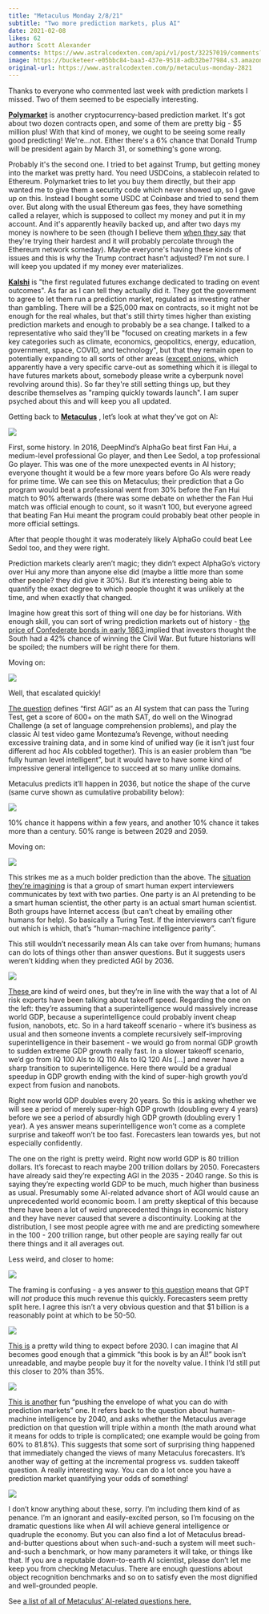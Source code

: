 ```yaml
---
title: "Metaculus Monday 2/8/21"
subtitle: "Two more prediction markets, plus AI"
date: 2021-02-08
likes: 62
author: Scott Alexander
comments: https://www.astralcodexten.com/api/v1/post/32257019/comments?&all_comments=true
image: https://bucketeer-e05bbc84-baa3-437e-9518-adb32be77984.s3.amazonaws.com/public/images/64c0705b-004a-4b01-861b-a00c1513fb5e_248x248.png
original-url: https://www.astralcodexten.com/p/metaculus-monday-2821
---
```

Thanks to everyone who commented last week with prediction markets I missed. Two of them seemed to be especially interesting.

**[Polymarket](https://polymarket.com/)** is another cryptocurrency-based prediction market. It's got about two dozen contracts open, and some of them are pretty big - $5 million plus! With that kind of money, we ought to be seeing some really good predicting! We're...not. Either there's a 6% chance that Donald Trump will be president again by March 31, or something's gone wrong. 

Probably it's the second one. I tried to bet against Trump, but getting money into the market was pretty hard. You need USDCoins, a stablecoin related to Ethereum. Polymarket tries to let you buy them directly, but their app wanted me to give them a security code which never showed up, so I gave up on this. Instead I bought some USDC at Coinbase and tried to send them over. But along with the usual Ethereum gas fees, they have something called a relayer, which is supposed to collect my money and put it in my account. And it's apparently heavily backed up, and after two days my money is nowhere to be seen (though I believe them [when they say](https://polymarket.medium.com/polymarket-relayer-community-announcement-31ac3b64c09d) that they're trying their hardest and it will probably percolate through the Ethereum network someday). Maybe everyone's having these kinds of issues and this is why the Trump contract hasn't adjusted? I'm not sure. I will keep you updated if my money ever materializes.

**[Kalshi](https://kalshi.com/)** is "the first regulated futures exchange dedicated to trading on event outcomes". As far as I can tell they actually did it. They got the government to agree to let them run a prediction market, regulated as investing rather than gambling. There will be a $25,000 max on contracts, so it might not be enough for the real whales, but that's still thirty times higher than existing prediction markets and enough to probably be a sea change. I talked to a representative who said they'll be "focused on creating markets in a few key categories such as climate, economics, geopolitics, energy, education, government, space, COVID, and technology", but that they remain open to potentially expanding to all sorts of other areas ([except onions,](https://en.wikipedia.org/wiki/Onion_Futures_Act) which apparently have a very specific carve-out as something which it is illegal to have futures markets about, somebody please write a cyberpunk novel revolving around this). So far they're still setting things up, but they describe themselves as "ramping quickly towards launch". I am super psyched about this and will keep you all updated.

Getting back to **[Metaculus](https://www.metaculus.com/questions/)** , let’s look at what they’ve got on AI:

[![](https://substackcdn.com/image/fetch/w_1456,c_limit,f_auto,q_auto:good,fl_progressive:steep/https%3A%2F%2Fbucketeer-e05bbc84-baa3-437e-9518-adb32be77984.s3.amazonaws.com%2Fpublic%2Fimages%2F29d3cefe-10fa-400d-accb-e8a417313844_1043x214.png)](https://substackcdn.com/image/fetch/f_auto,q_auto:good,fl_progressive:steep/https%3A%2F%2Fbucketeer-e05bbc84-baa3-437e-9518-adb32be77984.s3.amazonaws.com%2Fpublic%2Fimages%2F29d3cefe-10fa-400d-accb-e8a417313844_1043x214.png)

First, some history. In 2016, DeepMind’s AlphaGo beat first Fan Hui, a medium-level professional Go player, and then Lee Sedol, a top professional Go player. This was one of the more unexpected events in AI history; everyone thought it would be a few more years before Go AIs were ready for prime time. We can see this on Metaculus; their prediction that a Go program would beat a professional went from 30% before the Fan Hui match to 90% afterwards (there was some debate on whether the Fan Hui match was official enough to count, so it wasn’t 100, but everyone agreed that beating Fan Hui meant the program could probably beat other people in more official settings.  
  
After that people thought it was moderately likely AlphaGo could beat Lee Sedol too, and they were right.

Prediction markets clearly aren’t magic; they didn’t expect AlphaGo’s victory over Hui any more than anyone else did (maybe a little more than some other people? they did give it 30%). But it’s interesting being able to quantify the exact degree to which people thought it was unlikely at the time, and when exactly that changed. 

Imagine how great this sort of thing will one day be for historians. With enough skill, you can sort of wring prediction markets out of history - [the price of Confederate bonds in early 1863 ](https://www.nber.org/system/files/working_papers/w13567/w13567.pdf)implied that investors thought the South had a 42% chance of winning the Civil War. But future historians will be spoiled; the numbers will be right there for them.

Moving on:

[![](https://substackcdn.com/image/fetch/w_1456,c_limit,f_auto,q_auto:good,fl_progressive:steep/https%3A%2F%2Fbucketeer-e05bbc84-baa3-437e-9518-adb32be77984.s3.amazonaws.com%2Fpublic%2Fimages%2F24018e51-5fc6-47a7-8842-dcc96ff01564_868x178.png)](https://substackcdn.com/image/fetch/f_auto,q_auto:good,fl_progressive:steep/https%3A%2F%2Fbucketeer-e05bbc84-baa3-437e-9518-adb32be77984.s3.amazonaws.com%2Fpublic%2Fimages%2F24018e51-5fc6-47a7-8842-dcc96ff01564_868x178.png)

Well, that escalated quickly!

[The question](https://www.metaculus.com/questions/3479/when-will-the-first-artificial-general-intelligence-system-be-devised-tested-and-publicly-known-of/) defines “first AGI” as an AI system that can pass the Turing Test, get a score of 600+ on the math SAT, do well on the Winograd Challenge (a set of language comprehension problems), and play the classic AI test video game Montezuma’s Revenge, without needing excessive training data, and in some kind of unified way (ie it isn’t just four different ad hoc AIs cobbled together). This is an easier problem than “be fully human level intelligent”, but it would have to have some kind of impressive general intelligence to succeed at so many unlike domains. 

Metaculus predicts it’ll happen in 2036, but notice the shape of the curve (same curve shown as cumulative probability below):

[![](https://substackcdn.com/image/fetch/w_1456,c_limit,f_auto,q_auto:good,fl_progressive:steep/https%3A%2F%2Fbucketeer-e05bbc84-baa3-437e-9518-adb32be77984.s3.amazonaws.com%2Fpublic%2Fimages%2F60698b44-9657-4dd0-abfb-fe014a7c3d4c_930x310.png)](https://substackcdn.com/image/fetch/f_auto,q_auto:good,fl_progressive:steep/https%3A%2F%2Fbucketeer-e05bbc84-baa3-437e-9518-adb32be77984.s3.amazonaws.com%2Fpublic%2Fimages%2F60698b44-9657-4dd0-abfb-fe014a7c3d4c_930x310.png)

10% chance it happens within a few years, and another 10% chance it takes more than a century. 50% range is between 2029 and 2059. 

Moving on:

[![](https://substackcdn.com/image/fetch/w_1456,c_limit,f_auto,q_auto:good,fl_progressive:steep/https%3A%2F%2Fbucketeer-e05bbc84-baa3-437e-9518-adb32be77984.s3.amazonaws.com%2Fpublic%2Fimages%2Fc1ab0ae9-c05e-4c39-ac43-3ce0e2083630_527x237.png)](https://substackcdn.com/image/fetch/f_auto,q_auto:good,fl_progressive:steep/https%3A%2F%2Fbucketeer-e05bbc84-baa3-437e-9518-adb32be77984.s3.amazonaws.com%2Fpublic%2Fimages%2Fc1ab0ae9-c05e-4c39-ac43-3ce0e2083630_527x237.png)

This strikes me as a much bolder prediction than the above. The [situation they’re imagining](https://www.metaculus.com/questions/384/human-machine-intelligence-parity-by-2040/) is that a group of smart human expert interviewers communicates by text with two parties. One party is an AI pretending to be a smart human scientist, the other party is an actual smart human scientist. Both groups have Internet access (but can’t cheat by emailing other humans for help). So basically a Turing Test. If the interviewers can’t figure out which is which, that’s “human-machine intelligence parity”.

This still wouldn’t necessarily mean AIs can take over from humans; humans can do lots of things other than answer questions. But it suggests users weren’t kidding when they predicted AGI by 2036.

[![](https://substackcdn.com/image/fetch/w_1456,c_limit,f_auto,q_auto:good,fl_progressive:steep/https%3A%2F%2Fbucketeer-e05bbc84-baa3-437e-9518-adb32be77984.s3.amazonaws.com%2Fpublic%2Fimages%2Fb2d46185-7df2-4f78-ad4c-3305385f3010_1019x214.png)](https://substackcdn.com/image/fetch/f_auto,q_auto:good,fl_progressive:steep/https%3A%2F%2Fbucketeer-e05bbc84-baa3-437e-9518-adb32be77984.s3.amazonaws.com%2Fpublic%2Fimages%2Fb2d46185-7df2-4f78-ad4c-3305385f3010_1019x214.png)

[These ](https://www.metaculus.com/questions/736/will-there-be-a-complete-4-year-interval-in-which-world-output-doubles-before-the-first-1-year-interval-in-which-world-output-doubles/)are kind of weird ones, but they’re in line with the way that a lot of AI risk experts have been talking about takeoff speed. Regarding the one on the left: they’re assuming that a superintelligence would massively increase world GDP, because a superintelligence could probably invent cheap fusion, nanobots, etc. So in a hard takeoff scenario - where it’s business as usual and then someone invents a complete recursively self-improving superintelligence in their basement - we would go from normal GDP growth to sudden extreme GDP growth really fast. In a slower takeoff scenario, we’d go from IQ 100 AIs to IQ 110 AIs to IQ 120 AIs […] and never have a sharp transition to superintelligence. Here there would be a gradual speedup in GDP growth ending with the kind of super-high growth you’d expect from fusion and nanobots.

Right now world GDP doubles every 20 years. So this is asking whether we will see a period of merely super-high GDP growth (doubling every 4 years) before we see a period of absurdly high GDP growth (doubling every 1 year). A yes answer means superintelligence won’t come as a complete surprise and takeoff won’t be too fast. Forecasters lean towards yes, but not especially confidently.

The one on the right is pretty weird. Right now world GDP is 80 trillion dollars. It’s forecast to reach maybe 200 trillion dollars by 2050. Forecasters have already said they’re expecting AGI in the 2035 - 2040 range. So this is saying they’re expecting world GDP to be much, much higher than business as usual. Presumably some AI-related advance short of AGI would cause an unprecedented world economic boom. I am pretty skeptical of this because there have been a lot of weird unprecedented things in economic history and they have never caused that severe a discontinuity. Looking at the distribution, I see most people agree with me and are predicting somewhere in the 100 - 200 trillion range, but other people are saying really far out there things and it all averages out.

Less weird, and closer to home:

[![](https://substackcdn.com/image/fetch/w_1456,c_limit,f_auto,q_auto:good,fl_progressive:steep/https%3A%2F%2Fbucketeer-e05bbc84-baa3-437e-9518-adb32be77984.s3.amazonaws.com%2Fpublic%2Fimages%2Fae9db53d-6588-4e6a-aefc-eb8bfcd27bbf_478x221.png)](https://substackcdn.com/image/fetch/f_auto,q_auto:good,fl_progressive:steep/https%3A%2F%2Fbucketeer-e05bbc84-baa3-437e-9518-adb32be77984.s3.amazonaws.com%2Fpublic%2Fimages%2Fae9db53d-6588-4e6a-aefc-eb8bfcd27bbf_478x221.png)

The framing is confusing - a yes answer to [this question](https://www.metaculus.com/questions/5118/will-robin-hanson-win-a-bet-that-the-gpt-line-of-language-models-will-generate--1bn-in-customer-revenue-by-2025/) means that GPT will _not_ produce this much revenue this quickly. Forecasters seem pretty split here. I agree this isn’t a very obvious question and that $1 billion is a reasonably point at which to be 50-50.

[![](https://substackcdn.com/image/fetch/w_1456,c_limit,f_auto,q_auto:good,fl_progressive:steep/https%3A%2F%2Fbucketeer-e05bbc84-baa3-437e-9518-adb32be77984.s3.amazonaws.com%2Fpublic%2Fimages%2F1929770d-a9f2-40d4-a9eb-ef09b157c3b8_404x182.png)](https://substackcdn.com/image/fetch/f_auto,q_auto:good,fl_progressive:steep/https%3A%2F%2Fbucketeer-e05bbc84-baa3-437e-9518-adb32be77984.s3.amazonaws.com%2Fpublic%2Fimages%2F1929770d-a9f2-40d4-a9eb-ef09b157c3b8_404x182.png)

[This is](https://www.metaculus.com/questions/5587/ai-ny-times-best-seller-before-2030/) a pretty wild thing to expect before 2030. I can imagine that AI becomes good enough that a gimmick “this book is by an AI!” book isn’t unreadable, and maybe people buy it for the novelty value. I think I’d still put this closer to 20% than 35%.

[![](https://substackcdn.com/image/fetch/w_1456,c_limit,f_auto,q_auto:good,fl_progressive:steep/https%3A%2F%2Fbucketeer-e05bbc84-baa3-437e-9518-adb32be77984.s3.amazonaws.com%2Fpublic%2Fimages%2F4aeb74dd-f8e3-4e91-aab2-52bd5923093d_400x180.png)](https://substackcdn.com/image/fetch/f_auto,q_auto:good,fl_progressive:steep/https%3A%2F%2Fbucketeer-e05bbc84-baa3-437e-9518-adb32be77984.s3.amazonaws.com%2Fpublic%2Fimages%2F4aeb74dd-f8e3-4e91-aab2-52bd5923093d_400x180.png)

[This is another](https://www.metaculus.com/questions/1394/will-ai-progress-surprise-us/) fun “pushing the envelope of what you can do with prediction markets” one. It refers back to the question about human-machine intelligence by 2040, and asks whether the Metaculus average prediction on that question will triple within a month (the math around what it means for odds to triple is complicated; one example would be going from 60% to 81.8%). This suggests that some sort of surprising thing happened that immediately changed the views of many Metaculus forecasters. It’s another way of getting at the incremental progress vs. sudden takeoff question. A really interesting way. You can do a lot once you have a prediction market quantifying your odds of something!

[![](https://substackcdn.com/image/fetch/w_1456,c_limit,f_auto,q_auto:good,fl_progressive:steep/https%3A%2F%2Fbucketeer-e05bbc84-baa3-437e-9518-adb32be77984.s3.amazonaws.com%2Fpublic%2Fimages%2F5f5a6984-c6c3-4849-b57d-20de3facee80_879x210.png)](https://substackcdn.com/image/fetch/f_auto,q_auto:good,fl_progressive:steep/https%3A%2F%2Fbucketeer-e05bbc84-baa3-437e-9518-adb32be77984.s3.amazonaws.com%2Fpublic%2Fimages%2F5f5a6984-c6c3-4849-b57d-20de3facee80_879x210.png)

I don’t know anything about these, sorry. I’m including them kind of as penance. I’m an ignorant and easily-excited person, so I’m focusing on the dramatic questions like when AI will achieve general intelligence or quadruple the economy. But you can also find a lot of Metaculus bread-and-butter questions about when such-and-such a system will meet such-and-such a benchmark, or how many parameters it will take, or things like that. If you are a reputable down-to-earth AI scientist, please don’t let me keep you from checking Metaculus. There are enough questions about object recognition benchmarks and so on to satisfy even the most dignified and well-grounded people.

See [a list of all of Metaculus’ AI-related questions here.](https://www.metaculus.com/questions/?search=cat:comp-sci--ai-and-machinelearning)
